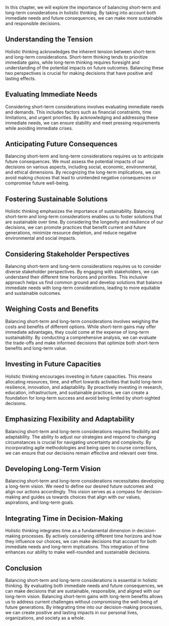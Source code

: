 
In this chapter, we will explore the importance of balancing short-term and long-term considerations in holistic thinking. By taking into account both immediate needs and future consequences, we can make more sustainable and responsible decisions.

Understanding the Tension
-------------------------

Holistic thinking acknowledges the inherent tension between short-term and long-term considerations. Short-term thinking tends to prioritize immediate gains, while long-term thinking requires foresight and understanding of the potential impacts on future outcomes. Balancing these two perspectives is crucial for making decisions that have positive and lasting effects.

Evaluating Immediate Needs
--------------------------

Considering short-term considerations involves evaluating immediate needs and demands. This includes factors such as financial constraints, time limitations, and urgent priorities. By acknowledging and addressing these immediate needs, we can ensure stability and meet pressing requirements while avoiding immediate crises.

Anticipating Future Consequences
--------------------------------

Balancing short-term and long-term considerations requires us to anticipate future consequences. We must assess the potential impacts of our decisions on various aspects, including social, economic, environmental, and ethical dimensions. By recognizing the long-term implications, we can avoid making choices that lead to unintended negative consequences or compromise future well-being.

Fostering Sustainable Solutions
-------------------------------

Holistic thinking emphasizes the importance of sustainability. Balancing short-term and long-term considerations enables us to foster solutions that are sustainable over time. By considering the longevity and resilience of our decisions, we can promote practices that benefit current and future generations, minimize resource depletion, and reduce negative environmental and social impacts.

Considering Stakeholder Perspectives
------------------------------------

Balancing short-term and long-term considerations requires us to consider diverse stakeholder perspectives. By engaging with stakeholders, we can understand their different time horizons and priorities. This inclusive approach helps us find common ground and develop solutions that balance immediate needs with long-term considerations, leading to more equitable and sustainable outcomes.

Weighing Costs and Benefits
---------------------------

Balancing short-term and long-term considerations involves weighing the costs and benefits of different options. While short-term gains may offer immediate advantages, they could come at the expense of long-term sustainability. By conducting a comprehensive analysis, we can evaluate the trade-offs and make informed decisions that optimize both short-term benefits and long-term value.

Investing in Future Capacities
------------------------------

Holistic thinking encourages investing in future capacities. This means allocating resources, time, and effort towards activities that build long-term resilience, innovation, and adaptability. By proactively investing in research, education, infrastructure, and sustainable practices, we can create a foundation for long-term success and avoid being limited by short-sighted decisions.

Emphasizing Flexibility and Adaptability
----------------------------------------

Balancing short-term and long-term considerations requires flexibility and adaptability. The ability to adjust our strategies and respond to changing circumstances is crucial for navigating uncertainty and complexity. By incorporating agile methodologies and being open to course corrections, we can ensure that our decisions remain effective and relevant over time.

Developing Long-Term Vision
---------------------------

Balancing short-term and long-term considerations necessitates developing a long-term vision. We need to define our desired future outcomes and align our actions accordingly. This vision serves as a compass for decision-making and guides us towards choices that align with our values, aspirations, and long-term goals.

Integrating Time in Decision-Making
-----------------------------------

Holistic thinking integrates time as a fundamental dimension in decision-making processes. By actively considering different time horizons and how they influence our choices, we can make decisions that account for both immediate needs and long-term implications. This integration of time enhances our ability to make well-rounded and sustainable decisions.

Conclusion
----------

Balancing short-term and long-term considerations is essential in holistic thinking. By evaluating both immediate needs and future consequences, we can make decisions that are sustainable, responsible, and aligned with our long-term vision. Balancing short-term gains with long-term benefits allows us to address current challenges without compromising the well-being of future generations. By integrating time into our decision-making processes, we can create positive and lasting impacts in our personal lives, organizations, and society as a whole.
